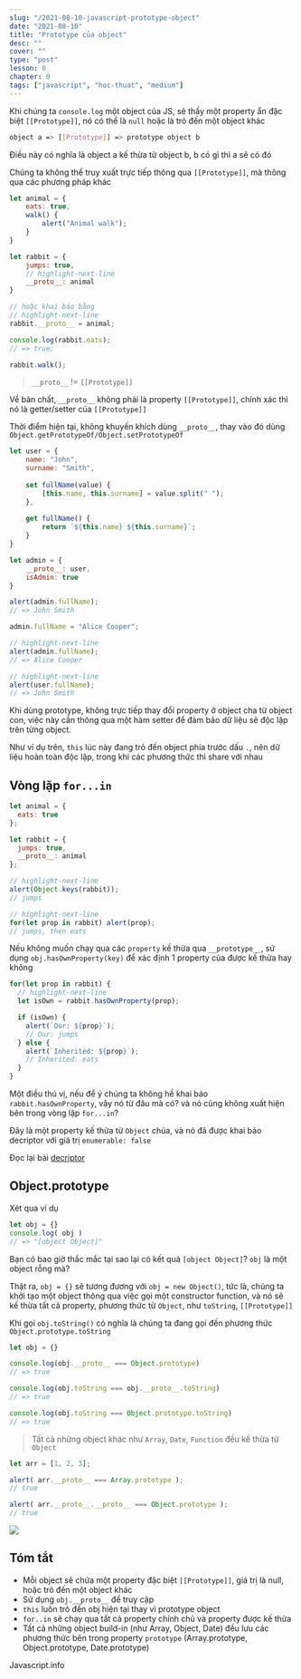 ```yaml
---
slug: "/2021-08-10-javascript-prototype-object"
date: "2021-08-10"
title: "Prototype của object"
desc: ""
cover: ""
type: "post"
lesson: 0
chapter: 0
tags: ["javascript", "hoc-thuat", "medium"]
---
```


Khi chúng ta `console.log` một object của JS, sẽ thấy một property ẩn đặc biệt `[[Prototype]]`, nó có thể là `null` hoặc là trỏ đến một object khác

```bash
object a => [[Prototype]] => prototype object b
```

Điều này có nghĩa là object a kế thừa từ object b, b có gì thì a sẽ có đó

Chúng ta không thể truy xuất trực tiếp thông qua `[[Prototype]]`, mà thông qua các phương pháp khác

```js
let animal = {
    eats: true,
    walk() {
        alert("Animal walk");
    }
}

let rabbit = {
    jumps: true,
	// highlight-next-line    
    __proto__: animal
}

// hoặc khai báo bằng
// highlight-next-line
rabbit.__proto__ = animal;

console.log(rabbit.eats);
// => true;

rabbit.walk();
```

> `__proto__` != `[[Prototype]]`

Về bản chất, `__proto__` không phải là property `[[Prototype]]`, chính xác thì nó là getter/setter của `[[Prototype]]`

Thời điểm hiện tại, không khuyến khích dùng `__proto__`, thay vào đó dùng `Object.getPrototypeOf/Object.setPrototypeOf`

```js
let user = {
    name: "John",
    surname: "Smith",
    
    set fullName(value) {
        [this.name, this.surname] = value.split(" ");
    },
    
    get fullName() {
        return `${this.name} ${this.surname}`;
    }
}

let admin = {
    __proto__: user,
    isAdmin: true
}

alert(admin.fullName);
// => John Smith

admin.fullName = "Alice Cooper";

// highlight-next-line
alert(admin.fullName);
// => Alice Cooper

// highlight-next-line
alert(user.fullName);
// => John Smith
```

Khi dùng prototype, không trực tiếp thay đổi property ở object cha từ object con, việc này cần thông qua một hàm setter để đảm bảo dữ liệu sẽ độc lập trên từng object.

Như ví dụ trên, `this` lúc này đang trỏ đến object phía trước dấu `.`, nên dữ liệu hoàn toàn độc lập, trong khi các phương thức thì share với nhau

## Vòng lặp `for...in`

```js
let animal = {
  eats: true
};

let rabbit = {
  jumps: true,
  __proto__: animal
};

// highlight-next-line
alert(Object.keys(rabbit));
// jumps

// highlight-next-line
for(let prop in rabbit) alert(prop); 
// jumps, then eats
```

Nếu không muốn chạy qua các `property` kề thừa qua `__prototype__`, sử dụng `obj.hasOwnProperty(key)` để xác định 1 property của được kế thừa hay không

```js
for(let prop in rabbit) {
  // highlight-next-line
  let isOwn = rabbit.hasOwnProperty(prop);

  if (isOwn) {
    alert(`Our: ${prop}`);
    // Our: jumps
  } else {
    alert(`Inherited: ${prop}`);
    // Inherited: eats
  }
}
```

Một điều thú vị, nếu để ý chúng ta không hề khai báo `rabbit.hasOwnProperty`, vậy nó từ đâu mà có? và nó cũng không xuất hiện bên trong vòng lặp `for...in`?

Đây là một property kế thừa từ `Object` chúa, và nó đã được khai báo decriptor với giá trị `enumerable: false`

Đọc lại bài [decriptor](https://luubinhan.github.io/blog/2021-08-07-huong-dan-khoa-object-khong-cho-thay-doi/)

## Object.prototype

Xét qua ví dụ

```js
let obj = {}
console.log( obj )
// => "[object Object]"
```

Bạn có bao giờ thắc mắc tại sao lại có kết quả `[object Object]`? `obj` là một object rỗng mà?

Thật ra, `obj = {}` sẽ tương đương với `obj = new Object()`, tức là, chúng ta khởi tạo một object thông qua việc gọi một constructor function, và nó sẽ kế thừa tất cả property, phương thức từ `Object`, như `toString`, `[[Prototype]]`

Khi gọi `obj.toString()` có nghĩa là chúng ta đang gọi đến phương thức `Object.prototype.toString`

```js
let obj = {}

console.log(obj.__proto__ === Object.prototype)
// => true

console.log(obj.toString === obj.__proto__.toString)
// => true

console.log(obj.toString === Object.prototype.toString)
// => true
```

> Tất cả những object khác như `Array`, `Date`, `Function` đều kế thừa từ `Object`

```js
let arr = [1, 2, 3];

alert( arr.__proto__ === Array.prototype );
// true

alert( arr.__proto__.__proto__ === Object.prototype );
// true
```

![](https://javascript.info/article/native-prototypes/console_dir_array.png)

## Tóm tắt

- Mỗi object sẽ chứa một property đặc biệt `[[Prototype]]`, giá trị là null, hoặc trỏ đến một object khác
- Sử dụng `obj.__proto__` để truy cập
- `this` luôn trỏ đến obj hiện tại thay vì prototype object
- `for..in` sẽ chạy qua tất cả property chính chủ và property được kế thừa
- Tất cả những object build-in (như Array, Object, Date) đều lưu các phương thức bên trong property `prototype` (Array.prototype, Object.prototype, Date.prototype)

Javascript.info

